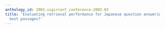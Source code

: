 ```yaml
---
anthology_id: 2003.sigirconf_conference-2003.83
title: 'Evaluating retrieval performance for Japanese question answering: what are
  best passages?'
---
```

